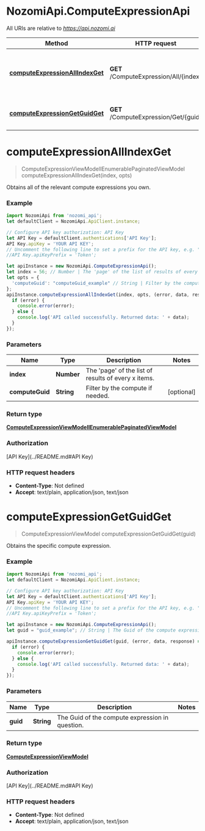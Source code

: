 # NozomiApi.ComputeExpressionApi

All URIs are relative to *https://api.nozomi.ai*

Method | HTTP request | Description
------------- | ------------- | -------------
[**computeExpressionAllIndexGet**](ComputeExpressionApi.md#computeExpressionAllIndexGet) | **GET** /ComputeExpression/All/{index} | Obtains all of the relevant compute expressions you own.
[**computeExpressionGetGuidGet**](ComputeExpressionApi.md#computeExpressionGetGuidGet) | **GET** /ComputeExpression/Get/{guid} | Obtains the specific compute expression.

<a name="computeExpressionAllIndexGet"></a>
# **computeExpressionAllIndexGet**
> ComputeExpressionViewModelIEnumerablePaginatedViewModel computeExpressionAllIndexGet(index, opts)

Obtains all of the relevant compute expressions you own.

### Example
```javascript
import NozomiApi from 'nozomi_api';
let defaultClient = NozomiApi.ApiClient.instance;

// Configure API key authorization: API Key
let API Key = defaultClient.authentications['API Key'];
API Key.apiKey = 'YOUR API KEY';
// Uncomment the following line to set a prefix for the API key, e.g. "Token" (defaults to null)
//API Key.apiKeyPrefix = 'Token';

let apiInstance = new NozomiApi.ComputeExpressionApi();
let index = 56; // Number | The 'page' of the list of results of every x items.
let opts = { 
  'computeGuid': "computeGuid_example" // String | Filter by the compute if needed.
};
apiInstance.computeExpressionAllIndexGet(index, opts, (error, data, response) => {
  if (error) {
    console.error(error);
  } else {
    console.log('API called successfully. Returned data: ' + data);
  }
});
```

### Parameters

Name | Type | Description  | Notes
------------- | ------------- | ------------- | -------------
 **index** | **Number**| The &#x27;page&#x27; of the list of results of every x items. | 
 **computeGuid** | **String**| Filter by the compute if needed. | [optional] 

### Return type

[**ComputeExpressionViewModelIEnumerablePaginatedViewModel**](ComputeExpressionViewModelIEnumerablePaginatedViewModel.md)

### Authorization

[API Key](../README.md#API Key)

### HTTP request headers

 - **Content-Type**: Not defined
 - **Accept**: text/plain, application/json, text/json

<a name="computeExpressionGetGuidGet"></a>
# **computeExpressionGetGuidGet**
> ComputeExpressionViewModel computeExpressionGetGuidGet(guid)

Obtains the specific compute expression.

### Example
```javascript
import NozomiApi from 'nozomi_api';
let defaultClient = NozomiApi.ApiClient.instance;

// Configure API key authorization: API Key
let API Key = defaultClient.authentications['API Key'];
API Key.apiKey = 'YOUR API KEY';
// Uncomment the following line to set a prefix for the API key, e.g. "Token" (defaults to null)
//API Key.apiKeyPrefix = 'Token';

let apiInstance = new NozomiApi.ComputeExpressionApi();
let guid = "guid_example"; // String | The Guid of the compute expression in question.

apiInstance.computeExpressionGetGuidGet(guid, (error, data, response) => {
  if (error) {
    console.error(error);
  } else {
    console.log('API called successfully. Returned data: ' + data);
  }
});
```

### Parameters

Name | Type | Description  | Notes
------------- | ------------- | ------------- | -------------
 **guid** | **String**| The Guid of the compute expression in question. | 

### Return type

[**ComputeExpressionViewModel**](ComputeExpressionViewModel.md)

### Authorization

[API Key](../README.md#API Key)

### HTTP request headers

 - **Content-Type**: Not defined
 - **Accept**: text/plain, application/json, text/json

